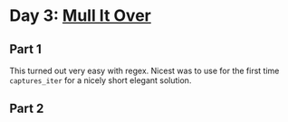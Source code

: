 # Day 3: [Mull It Over](https://adventofcode.com/2024/day/3)

## Part 1

This turned out very easy with regex. Nicest was to use for the first time `captures_iter` for a nicely short elegant solution.

## Part 2

